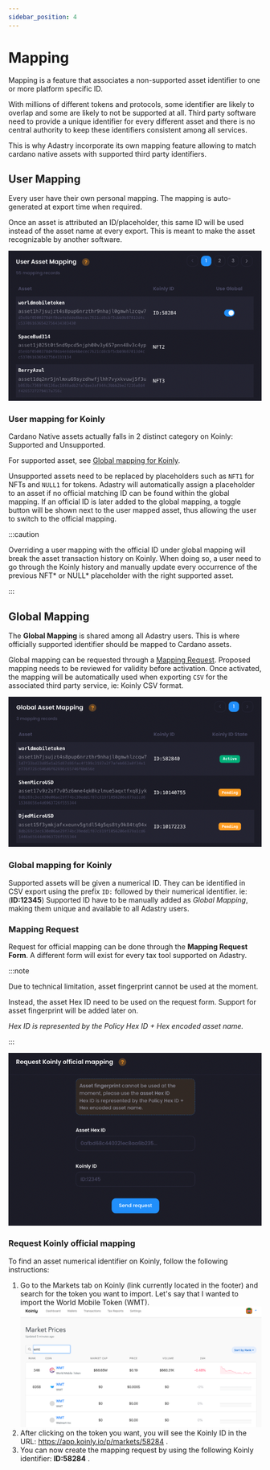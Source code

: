 ```yaml
---
sidebar_position: 4
---
```


# Mapping

Mapping is a feature that associates a non-supported asset identifier to one or more platform specific ID.

With millions of different tokens and protocols, some identifier are likely to overlap and some are likely
to not be supported at all. Third party software need to provide a unique identifier for every different asset
and there is no central authority to keep these identifiers consistent among all services.

This is why Adastry incorporate its own mapping feature allowing to match cardano native assets with supported
third party identifiers.

## User Mapping

Every user have their own personal mapping. The mapping is auto-generated at export time when required.

Once an asset is attributed an ID/placeholder, this same ID will be used instead of the asset name at every
export. This is meant to make the asset recognizable by another software.

![User Mapping Screenshot](./img/user-mapping.png)

### User mapping for Koinly

Cardano Native assets actually falls in 2 distinct category on Koinly: Supported and Unsupported. 

For supported asset, see [Global mapping for Koinly](#global-mapping-for-koinly).

Unsupported assets need to be replaced by placeholders such as `NFT1` for NFTs and `NULL1` for tokens.
Adastry will automatically assign a placeholder to an asset if no official matching ID can be found within 
the global mapping. If an official ID is later added to the global mapping, a toggle button will be shown next
to the user mapped asset, thus allowing the user to switch to the official mapping.

:::caution

Overriding a user mapping with the official ID under global mapping will break the asset transaction history
on Koinly. When doing so, a user need to go through the Koinly history and manually update every occurrence
of the previous NFT\* or NULL\* placeholder with the right supported asset.

:::

## Global Mapping

The **Global Mapping** is shared among all Adastry users. This is where officially supported identifier should
be mapped to Cardano assets.

Global mapping can be requested through a [Mapping Request](#mapping-request). Proposed mapping needs to be 
reviewed for validity before activation. Once activated, the mapping will be automatically used when exporting
`CSV` for the associated third party service, ie: Koinly CSV format.

![Global Mapping Screenshot](./img/global-mapping.png)

### Global mapping for Koinly

Supported assets will be given a numerical ID. They can be identified in CSV export using the prefix `ID:`
followed by their numerical identifier. ie: (**ID:12345**) Supported ID have to be manually added as
*Global Mapping*, making them unique and available to all Adastry users.

### Mapping Request

Request for official mapping can be done through the **Mapping Request Form**.
A different form will exist for every tax tool supported on Adastry.

:::note

Due to technical limitation, asset fingerprint cannot be used at the moment. 

Instead, the asset Hex ID need to be used on the request form.
Support for asset fingerprint will be added later on.

*Hex ID is represented by the Policy Hex ID + Hex encoded asset name.*

:::

![Mapping Request Screenshot](./img/mapping-request.png)

### Request Koinly official mapping

To find an asset numerical identifier on Koinly, follow the following instructions:

1. Go to the Markets tab on Koinly (link currently located in the footer) and search
    for the token you want to import. Let's say that I wanted to import the World Mobile Token (WMT).
    ![Koinly Market Screenshot](./img/koinly-market.png)
2. After clicking on the token you want, you will see the Koinly ID in the URL: https://app.koinly.io/p/markets/58284 .
3. You can now create the mapping request by using the following Koinly identifier: **ID:58284** .
